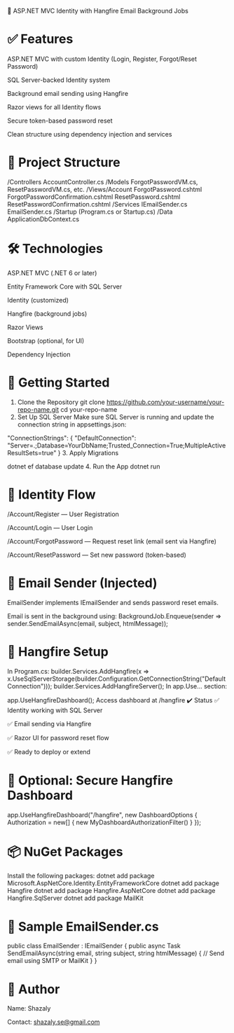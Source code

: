 ﻿📌 ASP.NET MVC Identity with Hangfire Email Background Jobs
# ✅ Features
ASP.NET MVC with custom Identity (Login, Register, Forgot/Reset Password)

SQL Server-backed Identity system

Background email sending using Hangfire

Razor views for all Identity flows

Secure token-based password reset

Clean structure using dependency injection and services

# 📂 Project Structure

/Controllers
    AccountController.cs
/Models
    ForgotPasswordVM.cs, ResetPasswordVM.cs, etc.
/Views/Account
    ForgotPassword.cshtml
    ForgotPasswordConfirmation.cshtml
    ResetPassword.cshtml
    ResetPasswordConfirmation.cshtml
/Services
    IEmailSender.cs
    EmailSender.cs
/Startup (Program.cs or Startup.cs)
/Data
    ApplicationDbContext.cs
#  🛠 Technologies
ASP.NET MVC (.NET 6 or later)

Entity Framework Core with SQL Server

Identity (customized)

Hangfire (background jobs)

Razor Views

Bootstrap (optional, for UI)

Dependency Injection

# 🚀 Getting Started
1. Clone the Repository
git clone https://github.com/your-username/your-repo-name.git
cd your-repo-name
2. Set Up SQL Server
Make sure SQL Server is running and update the connection string in appsettings.json:

"ConnectionStrings": {
  "DefaultConnection": "Server=.;Database=YourDbName;Trusted_Connection=True;MultipleActiveResultSets=true"
}
3. Apply Migrations

dotnet ef database update
4. Run the App
dotnet run

# 🔐 Identity Flow
/Account/Register — User Registration

/Account/Login — User Login

/Account/ForgotPassword — Request reset link (email sent via Hangfire)

/Account/ResetPassword — Set new password (token-based)
# 📧 Email Sender (Injected)
EmailSender implements IEmailSender and sends password reset emails.

Email is sent in the background using:
BackgroundJob.Enqueue<IEmailSender>(sender =>
    sender.SendEmailAsync(email, subject, htmlMessage));
# 🧰 Hangfire Setup
In Program.cs:
builder.Services.AddHangfire(x => 
    x.UseSqlServerStorage(builder.Configuration.GetConnectionString("DefaultConnection")));
builder.Services.AddHangfireServer();
In app.Use... section:

app.UseHangfireDashboard();
Access dashboard at /hangfire
✔️ Status
✅ Identity working with SQL Server

✅ Email sending via Hangfire

✅ Razor UI for password reset flow

✅ Ready to deploy or extend
# 🔐 Optional: Secure Hangfire Dashboard
app.UseHangfireDashboard("/hangfire", new DashboardOptions
{
    Authorization = new[] { new MyDashboardAuthorizationFilter() }
});
# 📦 NuGet Packages
Install the following packages:
dotnet add package Microsoft.AspNetCore.Identity.EntityFrameworkCore
dotnet add package Hangfire
dotnet add package Hangfire.AspNetCore
dotnet add package Hangfire.SqlServer
dotnet add package MailKit
# 🧪 Sample EmailSender.cs
public class EmailSender : IEmailSender
{
    public async Task SendEmailAsync(string email, string subject, string htmlMessage)
    {
        // Send email using SMTP or MailKit
    }
}
# 👤 Author
Name:  Shazaly

Contact: shazaly.se@gmail.com

